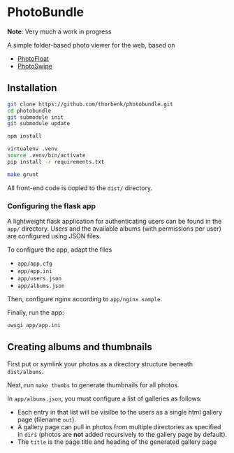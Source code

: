 # PhotoBundle

**Note**: Very much a work in progress

A simple folder-based photo viewer for the web,
based on
- [PhotoFloat](http://git.zx2c4.com/PhotoFloat/about/)
- [PhotoSwipe](http://photoswipe.com/)

## Installation

```bash
git clone https://github.com/thorbenk/photobundle.git
cd photobundle
git submodule init
git submodule update

npm install

virtualenv .venv
source .venv/bin/activate
pip install -r requirements.txt

make grunt
```

All front-end code is copied to the `dist/` directory.

### Configuring the flask app

A lightweight flask application for authenticating users can be found in the
`app/` directory. Users and the available albums (with permissions per user)
are configured using JSON files.

To configure the app, adapt the files
- `app/app.cfg`
- `app/app.ini`
- `app/users.json`
- `app/albums.json`

Then, configure nginx according to `app/nginx.sample`.

Finally, run the app:
```bash
uwsgi app/app.ini
```

## Creating albums and thumbnails

First put or symlink your photos as a directory structure beneath `dist/albums`.

Next, run `make thumbs` to generate thumbnails for all photos.

In `app/albums.json`, you must configure a list of galleries as follows:
- Each entry in that list will be visilbe to the users as a single html gallery
  page (filename `out`).
- A gallery page can pull in photos from multiple 
  directories as specified in `dirs` (photos are **not** added recursively
  to the gallery page by default).
- The `title` is the page title and heading of the generated gallery page

